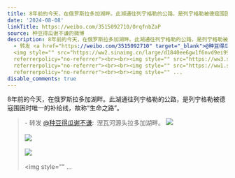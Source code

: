 ```yaml
---
title: 8年前的今天，在俄罗斯拉多加湖畔。此湖通往列宁格勒的公路，是列宁格勒被德寇围困时唯一的补给线，故称“生命之路”。 - 转发 @种豆得瓜谢不谦:&ensp;涅瓦河源...
date: '2024-08-08'
linkTitle: https://weibo.com/3515092710/OrqfnbZaP
source: 种豆得瓜谢不谦的微博
description: 8年前的今天，在俄罗斯拉多加湖畔。此湖通往列宁格勒的公路，是列宁格勒被德寇围困时唯一的补给线，故称“生命之路”。<br><blockquote>
  - 转发 <a href="https://weibo.com/3515092710" target="_blank">@种豆得瓜谢不谦</a>: 涅瓦河源头拉多加湖畔。
  <img style="" src="https://ww2.sinaimg.cn/large/d1840ee6gw1f6nvd9ei99j20zk0qotdr.jpg"
  referrerpolicy="no-referrer"><br><br><img style="" src="https://ww3.sinaimg.cn/large/d1840ee6gw1f6nvdd1ps4j20zk0qo42z.jpg"
  referrerpolicy="no-referrer"><br><br><img style="" src="https://ww1.sinaimg.cn/large/d1840ee6gw1f6nvdi41f7j20zk0qon35.jpg"
  referrerpolicy="no-referrer"><br><br><img style="" ...
disable_comments: true
---
```

8年前的今天，在俄罗斯拉多加湖畔。此湖通往列宁格勒的公路，是列宁格勒被德寇围困时唯一的补给线，故称“生命之路”。<br><blockquote> - 转发 <a href="https://weibo.com/3515092710" target="_blank">@种豆得瓜谢不谦</a>: 涅瓦河源头拉多加湖畔。 <img style="" src="https://ww2.sinaimg.cn/large/d1840ee6gw1f6nvd9ei99j20zk0qotdr.jpg" referrerpolicy="no-referrer"><br><br><img style="" src="https://ww3.sinaimg.cn/large/d1840ee6gw1f6nvdd1ps4j20zk0qo42z.jpg" referrerpolicy="no-referrer"><br><br><img style="" src="https://ww1.sinaimg.cn/large/d1840ee6gw1f6nvdi41f7j20zk0qon35.jpg" referrerpolicy="no-referrer"><br><br><img style="" ...